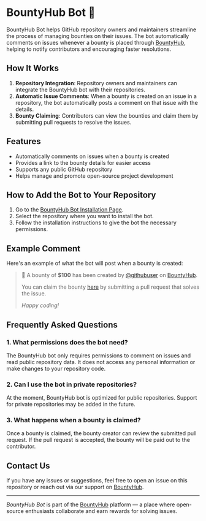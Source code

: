# BountyHub Bot 🤖

BountyHub Bot helps GitHub repository owners and maintainers streamline the process of managing bounties on their issues. The bot automatically comments on issues whenever a bounty is placed through [BountyHub](https://bountyhub.dev), helping to notify contributors and encouraging faster resolutions.

## How It Works

1. **Repository Integration**: Repository owners and maintainers can integrate the BountyHub bot with their repositories.
2. **Automatic Issue Comments**: When a bounty is created on an issue in a repository, the bot automatically posts a comment on that issue with the details.
3. **Bounty Claiming**: Contributors can view the bounties and claim them by submitting pull requests to resolve the issues.

## Features

- Automatically comments on issues when a bounty is created
- Provides a link to the bounty details for easier access
- Supports any public GitHub repository
- Helps manage and promote open-source project development

## How to Add the Bot to Your Repository

1. Go to the [BountyHub Bot Installation Page](https://github.com/apps/bountyhub-bot).
2. Select the repository where you want to install the bot.
3. Follow the installation instructions to give the bot the necessary permissions.

## Example Comment

Here's an example of what the bot will post when a bounty is created:

> 🚀 A bounty of **$100** has been created by [@githubuser](https://github.com/githubuser) on [BountyHub](https://bountyhub.dev).
> 
> You can claim the bounty [here](https://bountyhub.dev/bounties/12345) by submitting a pull request that solves the issue.
> 
> *Happy coding!*

## Frequently Asked Questions

### 1. **What permissions does the bot need?**
The BountyHub bot only requires permissions to comment on issues and read public repository data. It does not access any personal information or make changes to your repository code.

### 2. **Can I use the bot in private repositories?**
At the moment, BountyHub bot is optimized for public repositories. Support for private repositories may be added in the future.

### 3. **What happens when a bounty is claimed?**
Once a bounty is claimed, the bounty creator can review the submitted pull request. If the pull request is accepted, the bounty will be paid out to the contributor.

## Contact Us

If you have any issues or suggestions, feel free to open an issue on this repository or reach out via our support on [BountyHub](https://bountyhub.dev).

---

*BountyHub Bot* is part of the [BountyHub](https://bountyhub.dev) platform — a place where open-source enthusiasts collaborate and earn rewards for solving issues.
